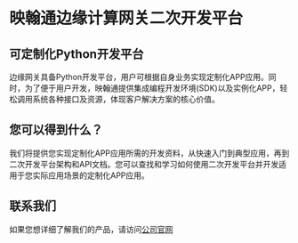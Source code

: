# 映翰通边缘计算网关二次开发平台
## 可定制化Python开发平台
边缘网关具备Python开发平台，用户可根据自身业务实现定制化APP应用。同时，为了便于用户开发，映翰通提供集成编程开发环境(SDK)以及实例化APP，轻松调用系统各种接口及资源，体现客户解决方案的核心价值。
## 您可以得到什么？
我们将提供您实现定制化APP应用所需的开发资料，从快速入门到典型应用，再到二次开发平台架构和API文档。您可以查找和学习如何使用二次开发平台并开发适用于您实际应用场景的定制化APP应用。
## 联系我们
如果您想详细了解我们的产品，请访问[公司官网](https://www.inhand.com.cn/)